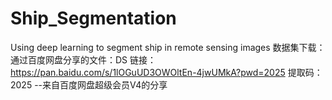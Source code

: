 # Ship_Segmentation
Using deep learning to segment ship in remote sensing images
数据集下载：通过百度网盘分享的文件：DS
链接：https://pan.baidu.com/s/1lOGuUD3OWOltEn-4jwUMkA?pwd=2025 
提取码：2025 
--来自百度网盘超级会员V4的分享
